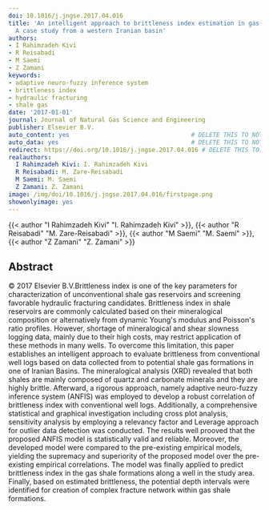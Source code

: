 ```yaml
---
doi: 10.1016/j.jngse.2017.04.016
title: 'An intelligent approach to brittleness index estimation in gas shale reservoirs:
  A case study from a western Iranian basin'
authors:
- I Rahimzadeh Kivi
- R Reisabadi
- M Saemi
- Z Zamani
keywords:
- adaptive neuro-fuzzy inference system
- brittleness index
- hydraulic fracturing
- shale gas
date: '2017-01-01'
journal: Journal of Natural Gas Science and Engineering
publisher: Elsevier B.V.
auto_content: yes                                  # DELETE THIS TO NOT AUTO GENERATE CONTENT
auto_data: yes                                     # DELETE THIS TO NOT AUTO GENERATE METADATA
redirect: https://doi.org/10.1016/j.jngse.2017.04.016 # DELETE THIS TO NOT REDIRECT
realauthors:
  I Rahimzadeh Kivi: I. Rahimzadeh Kivi
  R Reisabadi: M. Zare-Reisabadi
  M Saemi: M. Saemi
  Z Zamani: Z. Zamani
image: /img/doi/10.1016/j.jngse.2017.04.016/firstpage.png
showonlyimage: yes
---
```

{{< author "I Rahimzadeh Kivi" "I. Rahimzadeh Kivi" >}}, {{< author "R Reisabadi" "M. Zare-Reisabadi" >}}, {{< author "M Saemi" "M. Saemi" >}}, {{< author "Z Zamani" "Z. Zamani" >}}

## Abstract
© 2017 Elsevier B.V.Brittleness index is one of the key parameters for characterization of unconventional shale gas reservoirs and screening favorable hydraulic fracturing candidates. Brittleness index in shale reservoirs are commonly calculated based on their mineralogical composition or alternatively from dynamic Young's modulus and Poisson's ratio profiles. However, shortage of mineralogical and shear slowness logging data, mainly due to their high costs, may restrict application of these methods in many wells. To overcome this limitation, this paper establishes an intelligent approach to evaluate brittleness from conventional well logs based on data collected from to potential shale gas formations in one of Iranian Basins. The mineralogical analysis (XRD) revealed that both shales are mainly composed of quartz and carbonate minerals and they are highly brittle. Afterward, a rigorous approach, namely adaptive neuro-fuzzy inference system (ANFIS) was employed to develop a robust correlation of brittleness index with conventional well logs. Additionally, a comprehensive statistical and graphical investigation including cross plot analysis, sensitivity analysis by employing a relevancy factor and Leverage approach for outlier data detection was conducted. The results well prooved that the proposed ANFIS model is statistically valid and reliable. Moreover, the developed model were compared to the pre-existing empirical models, yielding the supremacy and superiority of the proposed model over the pre-existing empirical correlations. The model was finally applied to predict brittleness index in the gas shale formations along a well in the study area. Finally, based on estimated brittleness, the potential depth intervals were identified for creation of complex fracture network within gas shale formations.
